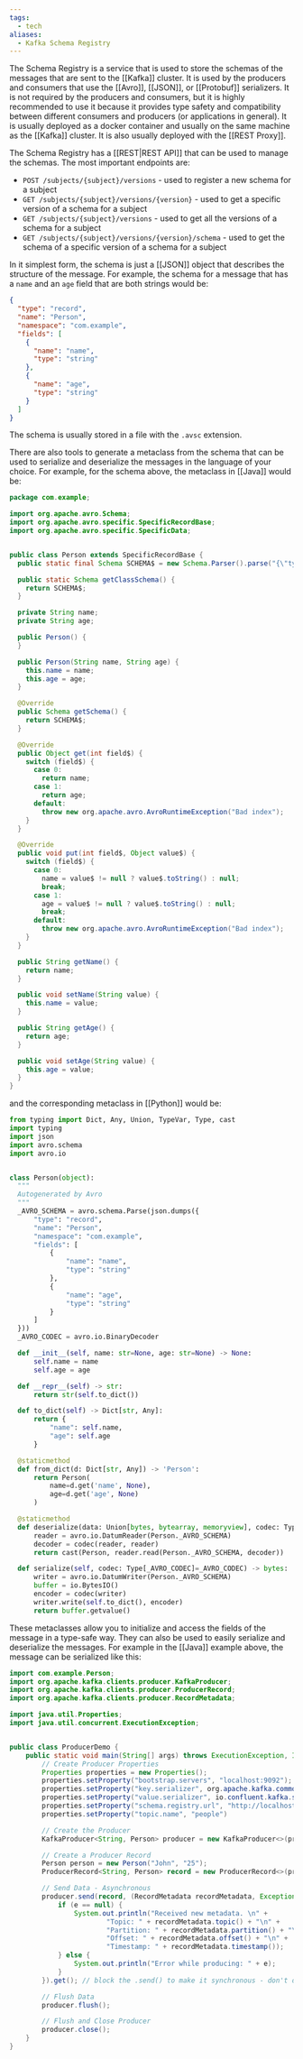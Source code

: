 ```yaml
---
tags:
  - tech
aliases:
  - Kafka Schema Registry
---
```

The Schema Registry is a service that is used to store the schemas of the messages that are sent to the [[Kafka]] cluster.
It is used by the producers and consumers that use the [[Avro]], [[JSON]], or [[Protobuf]] serializers.
It is not required by the producers and consumers, but it is highly recommended to use it because it provides type safety and compatibility between different consumers and producers (or applications in general).
It is usually deployed as a docker container and usually on the same machine as the [[Kafka]] cluster.
It is also usually deployed with the [[REST Proxy]].

The Schema Registry has a [[REST|REST API]] that can be used to manage the schemas.
The most important endpoints are:
- `POST /subjects/{subject}/versions` - used to register a new schema for a subject
- `GET /subjects/{subject}/versions/{version}` - used to get a specific version of a schema for a subject
- `GET /subjects/{subject}/versions` - used to get all the versions of a schema for a subject
- `GET /subjects/{subject}/versions/{version}/schema` - used to get the schema of a specific version of a schema for a subject

In it simplest form, the schema is just a [[JSON]] object that describes the structure of the message.
For example, the schema for a message that has a `name` and an `age` field that are both strings would be:

```json
{
  "type": "record",
  "name": "Person",
  "namespace": "com.example",
  "fields": [
    {
      "name": "name",
      "type": "string"
    },
    {
      "name": "age",
      "type": "string"
    }
  ]
}
```

The schema is usually stored in a file with the `.avsc` extension.

There are also tools to generate a metaclass from the schema that can be used to serialize and deserialize the messages in the language of your choice.
For example, for the schema above, the metaclass in [[Java]] would be:

```java
package com.example;

import org.apache.avro.Schema;
import org.apache.avro.specific.SpecificRecordBase;
import org.apache.avro.specific.SpecificData;


public class Person extends SpecificRecordBase {
  public static final Schema SCHEMA$ = new Schema.Parser().parse("{\"type\":\"record\",\"name\":\"Person\",\"namespace\":\"com.example\",\"fields\":[{\"name\":\"name\",\"type\":\"string\"},{\"name\":\"age\",\"type\":\"string\"}]}");

  public static Schema getClassSchema() {
    return SCHEMA$;
  }

  private String name;
  private String age;

  public Person() {
  }

  public Person(String name, String age) {
    this.name = name;
    this.age = age;
  }

  @Override
  public Schema getSchema() {
    return SCHEMA$;
  }

  @Override
  public Object get(int field$) {
    switch (field$) {
      case 0:
        return name;
      case 1:
        return age;
      default:
        throw new org.apache.avro.AvroRuntimeException("Bad index");
    }
  }

  @Override
  public void put(int field$, Object value$) {
    switch (field$) {
      case 0:
        name = value$ != null ? value$.toString() : null;
        break;
      case 1:
        age = value$ != null ? value$.toString() : null;
        break;
      default:
        throw new org.apache.avro.AvroRuntimeException("Bad index");
    }
  }

  public String getName() {
    return name;
  }

  public void setName(String value) {
    this.name = value;
  }

  public String getAge() {
    return age;
  }

  public void setAge(String value) {
    this.age = value;
  }
}
```

and the corresponding metaclass in [[Python]] would be:

```python
from typing import Dict, Any, Union, TypeVar, Type, cast
import typing
import json
import avro.schema
import avro.io


class Person(object):
  """
  Autogenerated by Avro
  """
  _AVRO_SCHEMA = avro.schema.Parse(json.dumps({
      "type": "record",
      "name": "Person",
      "namespace": "com.example",
      "fields": [
          {
              "name": "name",
              "type": "string"
          },
          {
              "name": "age",
              "type": "string"
          }
      ]
  }))
  _AVRO_CODEC = avro.io.BinaryDecoder

  def __init__(self, name: str=None, age: str=None) -> None:
      self.name = name
      self.age = age

  def __repr__(self) -> str:
      return str(self.to_dict())

  def to_dict(self) -> Dict[str, Any]:
      return {
          "name": self.name,
          "age": self.age
      }

  @staticmethod
  def from_dict(d: Dict[str, Any]) -> 'Person':
      return Person(
          name=d.get('name', None),
          age=d.get('age', None)
      )

  @staticmethod
  def deserialize(data: Union[bytes, bytearray, memoryview], codec: Type[_AVRO_CODEC]=_AVRO_CODEC) -> 'Person':
      reader = avro.io.DatumReader(Person._AVRO_SCHEMA)
      decoder = codec(reader, reader)
      return cast(Person, reader.read(Person._AVRO_SCHEMA, decoder))

  def serialize(self, codec: Type[_AVRO_CODEC]=_AVRO_CODEC) -> bytes:
      writer = avro.io.DatumWriter(Person._AVRO_SCHEMA)
      buffer = io.BytesIO()
      encoder = codec(writer)
      writer.write(self.to_dict(), encoder)
      return buffer.getvalue()
```

These metaclasses allow you to initialize and access the fields of the message in a type-safe way.
They can also be used to easily serialize and deserialize the messages.
For example in the [[Java]] example above, the message can be serialized like this:

```java
import com.example.Person;
import org.apache.kafka.clients.producer.KafkaProducer;
import org.apache.kafka.clients.producer.ProducerRecord;
import org.apache.kafka.clients.producer.RecordMetadata;

import java.util.Properties;
import java.util.concurrent.ExecutionException;


public class ProducerDemo {
    public static void main(String[] args) throws ExecutionException, InterruptedException {
        // Create Producer Properties
        Properties properties = new Properties();
        properties.setProperty("bootstrap.servers", "localhost:9092");
        properties.setProperty("key.serializer", org.apache.kafka.common.serialization.StringSerializer.class);
        properties.setProperty("value.serializer", io.confluent.kafka.serializers.KafkaAvroSerializer.class);
        properties.setProperty("schema.registry.url", "http://localhost:8081"); // Note that we now need to specify the address of the Schema Registry
        properties.setProperty("topic.name", "people")

        // Create the Producer
        KafkaProducer<String, Person> producer = new KafkaProducer<>(properties);

        // Create a Producer Record
        Person person = new Person("John", "25");
        ProducerRecord<String, Person> record = new ProducerRecord<>(properties.getProperty("topic.name"), person);

        // Send Data - Asynchronous
        producer.send(record, (RecordMetadata recordMetadata, Exception e) -> {
            if (e == null) {
                System.out.println("Received new metadata. \n" +
                        "Topic: " + recordMetadata.topic() + "\n" +
                        "Partition: " + recordMetadata.partition() + "\n" +
                        "Offset: " + recordMetadata.offset() + "\n" +
                        "Timestamp: " + recordMetadata.timestamp());
            } else {
                System.out.println("Error while producing: " + e);
            }
        }).get(); // block the .send() to make it synchronous - don't do this in production!

        // Flush Data
        producer.flush();

        // Flush and Close Producer
        producer.close();
    }
}
```